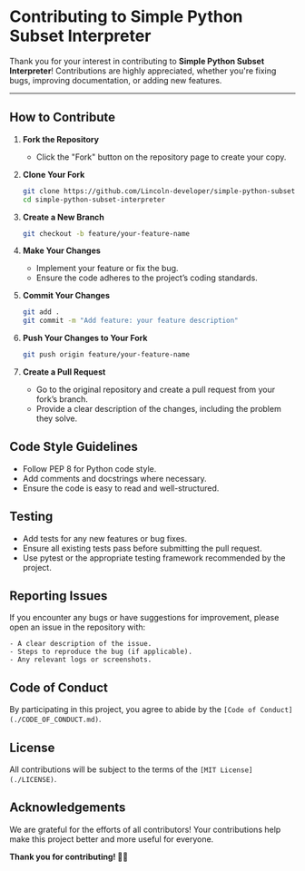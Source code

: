 # Contributing to Simple Python Subset Interpreter  

Thank you for your interest in contributing to **Simple Python Subset Interpreter**! Contributions are highly appreciated, whether you're fixing bugs, improving documentation, or adding new features.

---

## How to Contribute  

1. **Fork the Repository**  
   - Click the "Fork" button on the repository page to create your copy.

2. **Clone Your Fork**  
   ```bash
   git clone https://github.com/Lincoln-developer/simple-python-subset-interpreter.git
   cd simple-python-subset-interpreter

3. **Create a New Branch**
   ```bash
   git checkout -b feature/your-feature-name

4. **Make Your Changes**
    - Implement your feature or fix the bug.
    - Ensure the code adheres to the project’s coding standards.

5. **Commit Your Changes**
    ```bash
    git add .
    git commit -m "Add feature: your feature description"

6. **Push Your Changes to Your Fork**
    ```bash
    git push origin feature/your-feature-name

7. **Create a Pull Request**
    - Go to the original repository and create a pull request from your fork’s branch.
    - Provide a clear description of the changes, including the problem they solve.

## Code Style Guidelines
- Follow PEP 8 for Python code style.
- Add comments and docstrings where necessary.
- Ensure the code is easy to read and well-structured.

## Testing
- Add tests for any new features or bug fixes.
- Ensure all existing tests pass before submitting the pull request.
- Use pytest or the appropriate testing framework recommended by the project.

## Reporting Issues
If you encounter any bugs or have suggestions for improvement, please open an issue in the repository with:

    - A clear description of the issue.
    - Steps to reproduce the bug (if applicable).
    - Any relevant logs or screenshots.

## Code of Conduct
By participating in this project, you agree to abide by the `[Code of Conduct](./CODE_OF_CONDUCT.md)`.

## License
All contributions will be subject to the terms of the `[MIT License](./LICENSE)`.

## Acknowledgements
We are grateful for the efforts of all contributors! Your contributions help make this project better and more useful for everyone.

**Thank you for contributing! 🚀🐍**